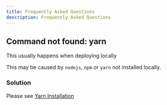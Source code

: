 ```yaml
---
title: Frequently Asked Questions
description: Frequently Asked Questions
---
```


## Command not found: yarn

This usually happens when deploying locally

This may be caused by `nodejs`, `npm` or `yarn` not installed locally.

### Solution

Please see [Yarn Installation](https://classic.yarnpkg.com/lang/en/docs/install/)
